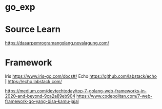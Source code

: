 # go_exp
# Source Learn
https://dasarpemrogramangolang.novalagung.com/

# Framework
Iris https://www.iris-go.com/docs#/
Echo https://github.com/labstack/echo | https://echo.labstack.com/

https://medium.com/devtechtoday/top-7-golang-web-frameworks-in-2020-and-beyond-9ca2a89eb904
https://www.codepolitan.com/7-web-framework-go-yang-bisa-kamu-jajal